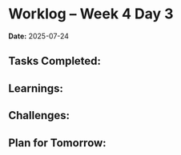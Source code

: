 # Worklog – Week 4 Day 3

**Date:** 2025-07-24

**Tasks Completed:**
- 

**Learnings:**
- 

**Challenges:**
- 

**Plan for Tomorrow:**
- 
